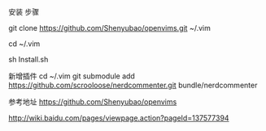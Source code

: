 安装 步骤

git clone https://github.com/Shenyubao/openvims.git ~/.vim

cd ~/.vim

sh Install.sh

新增插件
cd ~/.vim
git submodule add https://github.com/scrooloose/nerdcommenter.git bundle/nerdcommenter

参考地址 https://github.com/Shenyubao/openvims

http://wiki.baidu.com/pages/viewpage.action?pageId=137577394
